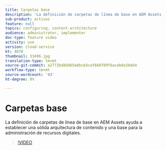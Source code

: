 ```yaml
---
title: Carpetas base
description: 'La definición de carpetas de línea de base en AEM Assets ayuda a establecer una sólida arquitectura de contenido y una base para la administración de recursos digitales. '
sub-product: activos
feature: null
topics: configuring, content-architecture
audience: administrator, implementer
doc-type: feature video
activity: use
version: cloud-service
kt: 4870
thumbnail: 33496.jpg
translation-type: tm+mt
source-git-commit: a2772bd8dd65e8bcb4caf660709f6aceb6e28eb4
workflow-type: tm+mt
source-wordcount: '43'
ht-degree: 0%

---
```



# Carpetas base

La definición de carpetas de línea de base en AEM Assets ayuda a establecer una sólida arquitectura de contenido y una base para la administración de recursos digitales.

>[!VIDEO](https://video.tv.adobe.com/v/33496/?quality=12&learn=on&hidetitle=true)
